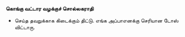 **கொங்கு வட்டார வழக்குச் சொல்லகராதி**
- செய்த தவறுக்காக கிடைக்கும் திட்டு. எங்க அப்பாஎனக்கு செரியான டோஸ் விட்டாரு.

